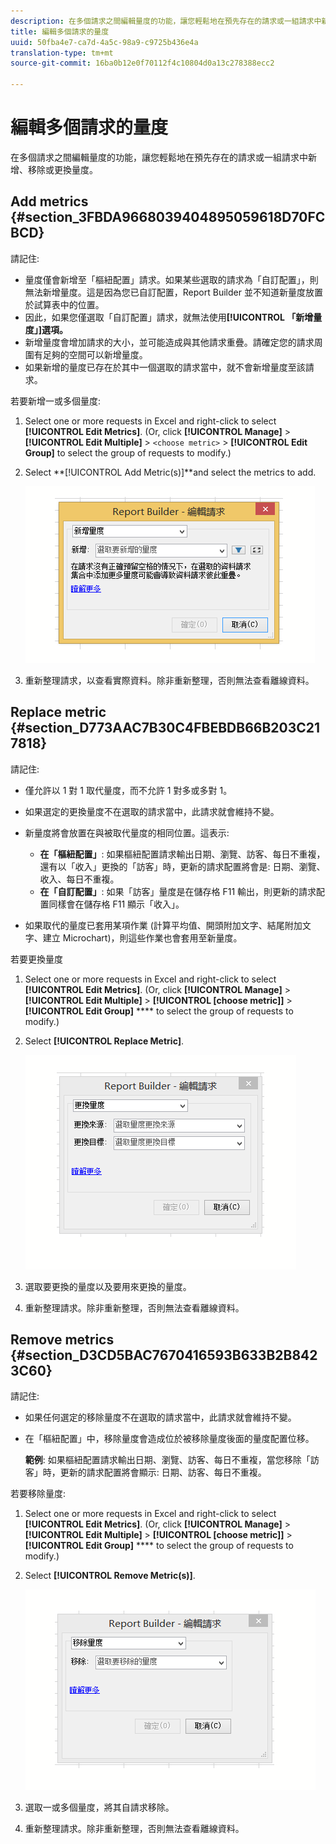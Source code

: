 ```yaml
---
description: 在多個請求之間編輯量度的功能，讓您輕鬆地在預先存在的請求或一組請求中新增、移除或更換量度。
title: 編輯多個請求的量度
uuid: 50fba4e7-ca7d-4a5c-98a9-c9725b436e4a
translation-type: tm+mt
source-git-commit: 16ba0b12e0f70112f4c10804d0a13c278388ecc2

---
```



# 編輯多個請求的量度

在多個請求之間編輯量度的功能，讓您輕鬆地在預先存在的請求或一組請求中新增、移除或更換量度。

## Add metrics {#section_3FBDA9668039404895059618D70FCBCD}

請記住:

* 量度僅會新增至「樞紐配置」請求。如果某些選取的請求為「自訂配置」，則無法新增量度。這是因為您已自訂配置，Report Builder 並不知道新量度放置於試算表中的位置。
* 因此，如果您僅選取「自訂配置」請求，就無法使用&#x200B;**[!UICONTROL 「新增量度」]選項。**
* 新增量度會增加請求的大小，並可能造成與其他請求重疊。請確定您的請求周圍有足夠的空間可以新增量度。
* 如果新增的量度已存在於其中一個選取的請求當中，就不會新增量度至該請求。

若要新增一或多個量度:

1. Select one or more requests in Excel and right-click to select **[!UICONTROL Edit Metrics]**. (Or, click **[!UICONTROL Manage]** &gt; **[!UICONTROL Edit Multiple]** &gt; `<choose metric>` &gt; **[!UICONTROL Edit Group]** to select the group of requests to modify.)
1. Select **[!UICONTROL Add Metric(s)]**and select the metrics to add.

   ![](assets/add_metric.png)

1. 重新整理請求，以查看實際資料。除非重新整理，否則無法查看離線資料。

## Replace metric {#section_D773AAC7B30C4FBEBDB66B203C217818}

請記住:

* 僅允許以 1 對 1 取代量度，而不允許 1 對多或多對 1。
* 如果選定的更換量度不在選取的請求當中，此請求就會維持不變。
* 新量度將會放置在與被取代量度的相同位置。這表示:

   * **在「樞紐配置」**: 如果樞紐配置請求輸出日期、瀏覽、訪客、每日不重複，還有以「收入」更換的「訪客」時，更新的請求配置將會是: 日期、瀏覽、收入、每日不重複。
   * **在「自訂配置」**: 如果「訪客」量度是在儲存格 F11 輸出，則更新的請求配置同樣會在儲存格 F11 顯示「收入」。

* 如果取代的量度已套用某項作業 (計算平均值、開頭附加文字、結尾附加文字、建立 Microchart)，則這些作業也會套用至新量度。

若要更換量度

1. Select one or more requests in Excel and right-click to select **[!UICONTROL Edit Metrics]**. (Or, click **[!UICONTROL Manage]** &gt; **[!UICONTROL Edit Multiple]** &gt; **[!UICONTROL [choose metric]]** &gt; **[!UICONTROL Edit Group]** **** to select the group of requests to modify.)

1. Select **[!UICONTROL Replace Metric]**.

   ![](assets/replace_metric.png)

1. 選取要更換的量度以及要用來更換的量度。
1. 重新整理請求。除非重新整理，否則無法查看離線資料。

## Remove metrics {#section_D3CD5BAC7670416593B633B2B8423C60}

請記住:

* 如果任何選定的移除量度不在選取的請求當中，此請求就會維持不變。
* 在「樞紐配置」中，移除量度會造成位於被移除量度後面的量度配置位移。

   **範例**: 如果樞紐配置請求輸出日期、瀏覽、訪客、每日不重複，當您移除「訪客」時，更新的請求配置將會顯示: 日期、訪客、每日不重複。

若要移除量度:

1. Select one or more requests in Excel and right-click to select **[!UICONTROL Edit Metrics]**. (Or, click **[!UICONTROL Manage]** &gt; **[!UICONTROL Edit Multiple]** &gt; **[!UICONTROL [choose metric]]** &gt; **[!UICONTROL Edit Group]** **** to select the group of requests to modify.)

1. Select **[!UICONTROL Remove Metric(s)]**.

   ![](assets/remove_metric.png)

1. 選取一或多個量度，將其自請求移除。
1. 重新整理請求。除非重新整理，否則無法查看離線資料。

